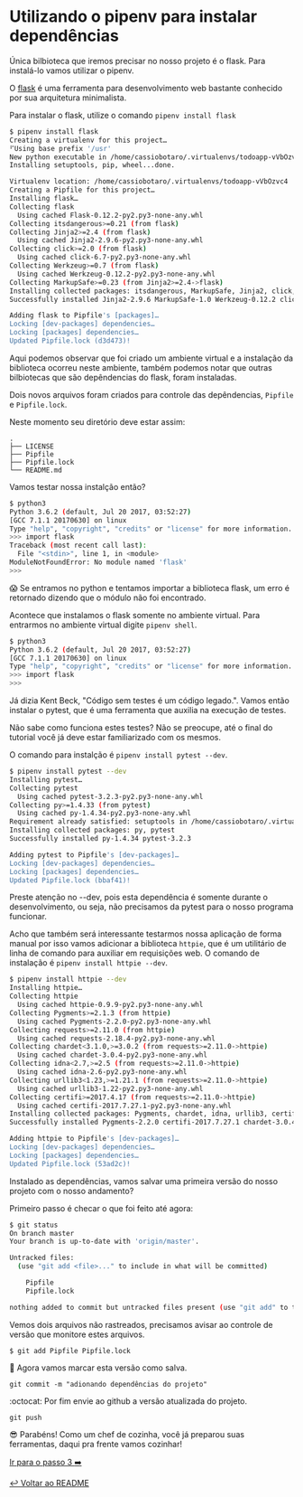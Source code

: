 # Utilizando o pipenv para instalar dependências

Única bilbioteca que iremos precisar no nosso projeto é o flask. Para instalá-lo vamos utilizar o pipenv.

O [flask](http://flask.pocoo.org/) é uma ferramenta para desenvolvimento web bastante conhecido por sua arquitetura minimalista.

Para instalar o flask, utilize o comando `pipenv install flask`

```bash
$ pipenv install flask
Creating a virtualenv for this project…
⠋Using base prefix '/usr'
New python executable in /home/cassiobotaro/.virtualenvs/todoapp-vVbOzvc4/bin/python
Installing setuptools, pip, wheel...done.

Virtualenv location: /home/cassiobotaro/.virtualenvs/todoapp-vVbOzvc4
Creating a Pipfile for this project…
Installing flask…
Collecting flask
  Using cached Flask-0.12.2-py2.py3-none-any.whl
Collecting itsdangerous>=0.21 (from flask)
Collecting Jinja2>=2.4 (from flask)
  Using cached Jinja2-2.9.6-py2.py3-none-any.whl
Collecting click>=2.0 (from flask)
  Using cached click-6.7-py2.py3-none-any.whl
Collecting Werkzeug>=0.7 (from flask)
  Using cached Werkzeug-0.12.2-py2.py3-none-any.whl
Collecting MarkupSafe>=0.23 (from Jinja2>=2.4->flask)
Installing collected packages: itsdangerous, MarkupSafe, Jinja2, click, Werkzeug, flask
Successfully installed Jinja2-2.9.6 MarkupSafe-1.0 Werkzeug-0.12.2 click-6.7 flask-0.12.2 itsdangerous-0.24

Adding flask to Pipfile's [packages]…
Locking [dev-packages] dependencies…
Locking [packages] dependencies…
Updated Pipfile.lock (d3d473)!
```

Aqui podemos observar que foi criado um ambiente virtual e a instalação da biblioteca ocorreu neste ambiente, também podemos notar que outras bilbiotecas que são depêndencias do flask, foram instaladas.

Dois novos arquivos foram criados para controle das depêndencias, `Pipfile` e `Pipfile.lock`.

Neste momento seu diretório deve estar assim:
```
.
├── LICENSE
├── Pipfile
├── Pipfile.lock
└── README.md
```

Vamos testar nossa instalção então?

```bash
$ python3
Python 3.6.2 (default, Jul 20 2017, 03:52:27)
[GCC 7.1.1 20170630] on linux
Type "help", "copyright", "credits" or "license" for more information.
>>> import flask
Traceback (most recent call last):
  File "<stdin>", line 1, in <module>
ModuleNotFoundError: No module named 'flask'
>>>
```

:scream: Se entramos no python e tentamos importar a biblioteca flask, um erro é retornado dizendo que o módulo não foi encontrado.

Acontece que instalamos o flask somente no ambiente virtual. Para entrarmos no ambiente virtual digite `pipenv shell`.

```bash
$ python3
Python 3.6.2 (default, Jul 20 2017, 03:52:27)
[GCC 7.1.1 20170630] on linux
Type "help", "copyright", "credits" or "license" for more information.
>>> import flask
>>>
```

Já dizia Kent Beck, "Código sem testes é um código legado.". Vamos então instalar o pytest, que é uma ferramenta que auxilia na execução de testes.

Não sabe como funciona estes testes? Não se preocupe, até o final do tutorial você já deve estar familiarizado com os mesmos.

O comando para instalção é `pipenv install pytest --dev`.

```bash
$ pipenv install pytest --dev
Installing pytest…
Collecting pytest
  Using cached pytest-3.2.3-py2.py3-none-any.whl
Collecting py>=1.4.33 (from pytest)
  Using cached py-1.4.34-py2.py3-none-any.whl
Requirement already satisfied: setuptools in /home/cassiobotaro/.virtualenvs/todoapp-vVbOzvc4/lib/python3.6/site-packages (from pytest)
Installing collected packages: py, pytest
Successfully installed py-1.4.34 pytest-3.2.3

Adding pytest to Pipfile's [dev-packages]…
Locking [dev-packages] dependencies…
Locking [packages] dependencies…
Updated Pipfile.lock (bbaf41)!
```
Preste atenção no --dev, pois esta dependência é somente durante o desenvolvimento, ou seja, não precisamos da pytest para o nosso programa funcionar.

Acho que também será interessante testarmos nossa aplicação de forma manual por isso vamos adicionar a biblioteca `httpie`, que é um utilitário de linha de comando para auxiliar em requisições web. O comando de instalação é `pipenv install httpie --dev`.

```bash
$ pipenv install httpie --dev
Installing httpie…
Collecting httpie
  Using cached httpie-0.9.9-py2.py3-none-any.whl
Collecting Pygments>=2.1.3 (from httpie)
  Using cached Pygments-2.2.0-py2.py3-none-any.whl
Collecting requests>=2.11.0 (from httpie)
  Using cached requests-2.18.4-py2.py3-none-any.whl
Collecting chardet<3.1.0,>=3.0.2 (from requests>=2.11.0->httpie)
  Using cached chardet-3.0.4-py2.py3-none-any.whl
Collecting idna<2.7,>=2.5 (from requests>=2.11.0->httpie)
  Using cached idna-2.6-py2.py3-none-any.whl
Collecting urllib3<1.23,>=1.21.1 (from requests>=2.11.0->httpie)
  Using cached urllib3-1.22-py2.py3-none-any.whl
Collecting certifi>=2017.4.17 (from requests>=2.11.0->httpie)
  Using cached certifi-2017.7.27.1-py2.py3-none-any.whl
Installing collected packages: Pygments, chardet, idna, urllib3, certifi, requests, httpie
Successfully installed Pygments-2.2.0 certifi-2017.7.27.1 chardet-3.0.4 httpie-0.9.9 idna-2.6 requests-2.18.4 urllib3-1.22

Adding httpie to Pipfile's [dev-packages]…
Locking [dev-packages] dependencies…
Locking [packages] dependencies…
Updated Pipfile.lock (53ad2c)!
```

Instalado as dependências, vamos salvar uma primeira versão do nosso projeto com o nosso andamento?

Primeiro passo é checar o que foi feito até agora:
```bash
$ git status
On branch master
Your branch is up-to-date with 'origin/master'.

Untracked files:
  (use "git add <file>..." to include in what will be committed)

	Pipfile
	Pipfile.lock

nothing added to commit but untracked files present (use "git add" to track)
```

Vemos dois arquivos não rastreados, precisamos avisar ao controle de versão que monitore estes arquivos.

`$ git add Pipfile Pipfile.lock`

:floppy_disk: Agora vamos marcar esta versão como salva.

`git commit -m "adionando dependências do projeto"`

:octocat: Por fim envie ao github a versão atualizada do projeto.

`git push`

:sunglasses: Parabéns! Como um chef de cozinha, você já preparou suas ferramentas, daqui pra frente vamos cozinhar!

[Ir para o passo 3 :arrow_right:](passo03.md)

[:leftwards_arrow_with_hook: Voltar ao README ](README.md)
